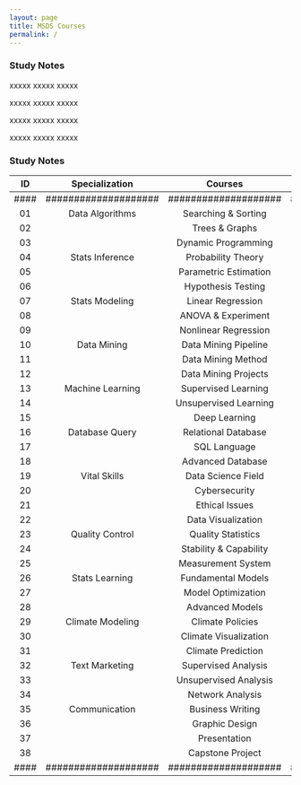 ```yaml
---
layout: page
title: MSDS Courses
permalink: /
---
```


<h3>Study Notes</h3>

xxxxx xxxxx xxxxx

xxxxx xxxxx xxxxx

xxxxx xxxxx xxxxx

xxxxx xxxxx xxxxx

<h3>Study Notes</h3>


| ID | Specialization     | Courses            | Link   |
|:--:|:------------------:|:------------------:|:------:|
|####|####################|####################|#####|
| 01 | Data Algorithms    | Searching & Sorting   | [Link]() |
| 02 |                    | Trees & Graphs        | [Link]() |
| 03 |                    | Dynamic Programming   | [Link]() |
| 04 | Stats Inference    | Probability Theory    | [Link]() |
| 05 |                    | Parametric Estimation | [Link]() |
| 06 |                    | Hypothesis Testing    | [Link]() |
| 07 | Stats Modeling     | Linear Regression     | [Link]() |
| 08 |                    | ANOVA & Experiment    | [Link]() |
| 09 |                    | Nonlinear Regression  | [Link] |
| 10 | Data Mining        | Data Mining Pipeline  | [Link] |
| 11 |                    | Data Mining Method    | [Link] |
| 12 |                    | Data Mining Projects  | [Link] |
| 13 | Machine Learning   | Supervised Learning   | [Link] |
| 14 |                    | Unsupervised Learning | [Link] |
| 15 |                    | Deep Learning         | [Link] |
| 16 | Database Query     | Relational Database   | [Link] |
| 17 |                    | SQL Language          | [Link] |
| 18 |                    | Advanced Database     | [Link] |
| 19 | Vital Skills       | Data Science Field    | [Link] |
| 20 |                    | Cybersecurity         | [Link] |
| 21 |                    | Ethical Issues        | [Link] |
| 22 |                    | Data Visualization    | [Link] |
| 23 | Quality Control    | Quality Statistics    | [Link] |
| 24 |                    | Stability & Capability| [Link] |
| 25 |                    | Measurement System    | [Link] |
| 26 | Stats Learning     | Fundamental Models    | [Link] |
| 27 |                    | Model Optimization    | [Link] |
| 28 |                    | Advanced Models       | [Link] |
| 29 | Climate Modeling   | Climate Policies      | [Link] |
| 30 |                    | Climate Visualization | [Link] |
| 31 |                    | Climate Prediction    | [Link] |
| 32 | Text Marketing     | Supervised Analysis   | [Link] |
| 33 |                    | Unsupervised Analysis | [Link] |
| 34 |                    | Network Analysis      | [Link] |
| 35 | Communication      | Business Writing      | [Link] |
| 36 |                    | Graphic Design        | [Link] |
| 37 |                    | Presentation          | [Link] |
| 38 |                    | Capstone Project      | [Link] |
|####|####################|####################|#####|
